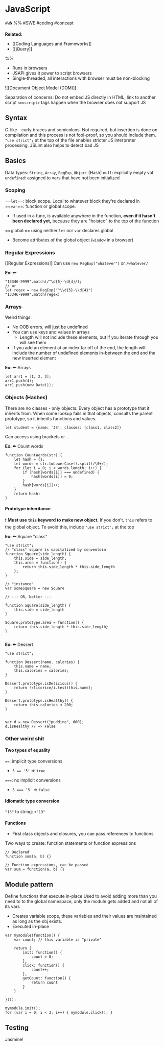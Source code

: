 # JavaScript
#📥 
%%
#SWE 
#coding
#concept

**Related:**
-  [[Coding Languages and Frameworks]]
-  [[jQuery]]

%%

- Runs in browsers
- JSAPI gives it power to script browsers 
- Single-threaded, all interactions with browser must be non-blocking

![[Document Object Model (DOM)]]

Separation of concerns: Do not embed JS directly in HTML, link to another script 
`<noscript>` tags happen when the browser does not support JS


## Syntax
C-like - curly braces and semicolons. Not required, but insertion is done on compilation and this process is not fool-proof, so you should include them. 
`"use strict";` at the top of the file enables stricter JS interpreter processing.
JSLint also helps to detect bad JS

## Basics 
Data types: `String`, `Array`, `RegExp`, `Object` (Hash)
`null`: explicitly empty val
`undefined`: assigned to vars that have not been initialized

### Scoping
==`let`==: block scope. Local to whatever block they're declared in
==`var`==: function or global scope. 
- If used in a func, is available anywhere in the function, **even if it hasn't been declared yet,** because they are "hoisted" to the top of the function

==global:== using neither `let` nor `var` declares global
- Become attributes of the global object (`window` in a browser)

### Regular Expressions
[[Regular Expressions]]
Can use `new RegExp("whatever")` or `/whatever/`

**Ex: ✏**  
```Js
"13346-9999".match(/^\d{5}-\d{4}/);
// or
let regex = new RegExp("^\\d{5}-\\d{4}")
"13346-9999".match(regex)

```

### Arrays
Weird things:
- No OOB errors, will just be undefined
- You can use keys and values in arrays
	- Length will not include these elements, but if you iterate through you will see them
- If you add an element at an index far off of the end, the length will include the number of undefined elements in-between the end and the new inserted element 

**Ex: ✏**  Arrays
```JS
let arr1 = [1, 2, 3];
arr1.push(4);
arr1.push(new Date());
```

### Objects (Hashes)
There are no classes - only objects. Every object has a prototype that it inherits from. When some lookup fails in that objects, consults the parent prototype, so it inherits functions and values. 

```JS
let student = {name: 'JS', classes: [class1, class2]}
```

Can access using brackets or `.`

**Ex: ✏**  Count words
```JS
function CountWords(str) {
	let hash = {};
	let words = str.toLowerCase().split(/\S+/);
	for (let i = 0; i < words.length; i++) {
		if (hash[words[i]] === undefined) {
			hash[words[i]] = 0;
		}
		hash[words[i]]++;
	}
	return hash;
}
```

#### Prototype inheritance
❗ **Must use `this` keyword to make new object.** If you don't, `this` refers to the global object. To avoid this, include `"use strict";` at the top 

**Ex: ✏**  Square "class"
```JS
"use strict";
// "class" square is capitalized by conventoin
function Square(side_length) {
	this.side = side_length;
	this.area = function() {
		return this.side_length * this.side_length
	};
}

// "instance"
var someSquare = new Square

// --- OR, better ---

function Square(side_length) {
	this.side = side_length
}

Square.prototype.area = function() {
	return this.side_length * this.side_length}
}


```

**Ex: ✏**  Dessert
```JS
"use strict";

function Dessert(name, calories) {
	this.name = name;
	this.calories = calories;
}

Dessert.prototype.isDelicious() {
	return !/licorice/i.test(this.name);
}

Dessert.prototype.isHealthy() {
	return this.calories < 200;
}


var d = new Dessert("pudding", 600);
d.isHealthy // => False
```


### Other weird shit
#### Two types of equality

`==`: implicit type conversions
-  `5 == '5'` => `true`

`===`: no implicit conversions
- `5 === '5'` => `false`

#### Idiomatic type conversion
`"13"` to string: `+"13"`

#### Functions
- First class objects and closures, you can pass references to functions

Two ways to create: function statements or function expressions

```JS
// Declared
function sum(a, b) {}

// Function expressions, can be passed
var sum = function(a, b) {}
```

## Module pattern
Define functions that execute in-place
Used to avoid adding more than you need to to the global namespace, only the module gets added and not all of its vars
- Creates variable scope, these variables and their values are maintained as long as the obj exists. 
- Executed in-place

```JS
var mymodule(function() {
	var count; // this variable is "private"
	
	return {
		init: function() {
			count = 0;
		},
		click: function() {
			count++;
		},
		getCount: function() {
			return count
		}
	}
	
}());

mymodule.init();
for (var i = 0; i < 3; i++) { mymodule.click(); }

```

## Testing
Jasmine!